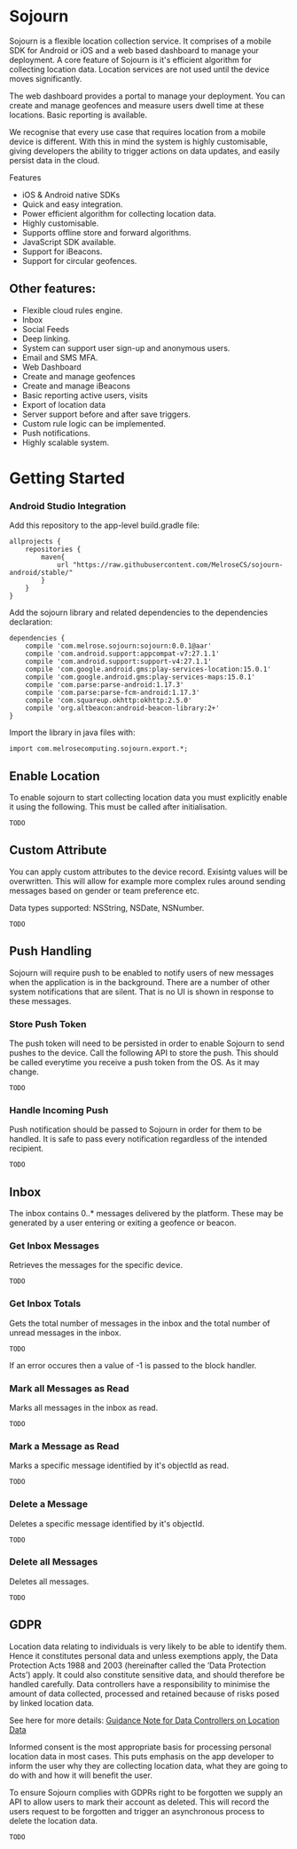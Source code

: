 # Sojourn
Sojourn is a flexible location collection service. It comprises of a mobile SDK for Android or iOS and a web based dashboard to manage your deployment. A core feature of Sojourn is it's efficient algorithm for collecting location data. Location services are not used until the device moves significantly.

The web dashboard provides a portal to manage your deployment. You can create and manage geofences and measure users dwell time at these locations. Basic reporting is available.

We recognise that every use case that requires location from a mobile device is different. With this in mind the system is highly customisable, giving developers the ability to trigger actions on data updates, and easily persist data in the cloud.

Features
* iOS & Android native SDKs
* Quick and easy integration.
* Power efficient algorithm for collecting location data.
* Highly customisable.
* Supports offline store and forward algorithms.
* JavaScript SDK available.
* Support for iBeacons.
* Support for circular geofences.
## Other features:
* Flexible cloud rules engine.
* Inbox
* Social Feeds
* Deep linking.
* System can support user sign-up and anonymous users.
* Email and SMS MFA.
* Web Dashboard
* Create and manage geofences
* Create and manage iBeacons
* Basic reporting active users, visits
* Export of location data
* Server support before and after save triggers.
* Custom rule logic can be implemented.
* Push notifications.
* Highly scalable system.

# Getting Started

### Android Studio Integration

Add this repository to the app-level build.gradle file:

```
allprojects {
    repositories {
        maven{ 
            url "https://raw.githubusercontent.com/MelroseCS/sojourn-android/stable/" 
        }
    }
}
```

Add the sojourn library and related dependencies to the dependencies declaration:

```
dependencies {
    compile 'com.melrose.sojourn:sojourn:0.0.1@aar'
    compile 'com.android.support:appcompat-v7:27.1.1'
    compile 'com.android.support:support-v4:27.1.1'
    compile 'com.google.android.gms:play-services-location:15.0.1'
    compile 'com.google.android.gms:play-services-maps:15.0.1'
    compile 'com.parse:parse-android:1.17.3'
    compile 'com.parse:parse-fcm-android:1.17.3'
    compile 'com.squareup.okhttp:okhttp:2.5.0'
    compile 'org.altbeacon:android-beacon-library:2+'
}
```

Import the library in java files with:

```
import com.melrosecomputing.sojourn.export.*;

```
## Enable Location 
To enable sojourn to start collecting location data you must explicitly enable it using the following.  This must be called after initialisation.

```
TODO
```

## Custom Attribute
You can apply custom attributes to the device record.  Exisintg values will be overwritten.  This will allow for example more complex rules around sending messages based on gender or team preference etc.

Data types supported: NSString, NSDate, NSNumber.

```
TODO
```

## Push Handling
Sojourn will require push to be enabled to notify users of new messages when the application is in the background.  There are a number of other system notifications that are silent.  That is no UI is shown in response to these messages.

### Store Push Token
The push token will need to be persisted in order to enable Sojourn to send pushes to the device.  Call the following API to store the push.  This should be called everytime you receive a push token from the OS.  As it may change.

```
TODO
```

### Handle Incoming Push
Push notification should be passed to Sojourn in order for them to be handled.  It is safe to pass every notification regardless of the intended recipient.

```
TODO
```

## Inbox
The inbox contains 0..* messages delivered by the platform.  These may be generated by a user entering or exiting a geofence or beacon.

### Get Inbox Messages
Retrieves the messages for the specific device.

```
TODO
```

### Get Inbox Totals
Gets the total number of messages in the inbox and the total number of unread messages in the inbox.

```
TODO
```

If an error occures then a value of -1 is passed to the block handler.

### Mark all Messages as Read
Marks all messages in the inbox as read.

```
TODO
```

### Mark a Message as Read
Marks a specific message identified by it's objectId as read.

```
TODO
```

### Delete a Message
Deletes a specific message identified by it's objectId.

```
TODO
```

### Delete all Messages
Deletes all messages.

```
TODO
```

## GDPR
Location data relating to individuals is very likely to be able to identify them. Hence it constitutes personal data and unless exemptions apply, the Data Protection Acts 1988 and 2003 (hereinafter called the ‘Data Protection Acts’) apply. It could also constitute sensitive data, and should therefore be handled carefully. Data controllers have a responsibility to minimise the amount of data collected, processed and retained because of risks posed by linked location data.

See here for more details:
[Guidance Note for Data Controllers on Location Data](https://www.dataprotection.ie/docs/Guidance-Note-for-Data-Controllers-on-Location-Data/1587.htm)
 
Informed consent is the most appropriate basis for processing personal location data in most cases.  This puts emphasis on the app developer to inform the user why they are collecting location data, what they are going to do with and how it will benefit the user.

To ensure Sojourn complies with GDPRs right to be forgotten we supply an API to allow users to mark their account as deleted.  This will record the users request to be forgotten and trigger an asynchronous process to delete the location data.

```
TODO
```
